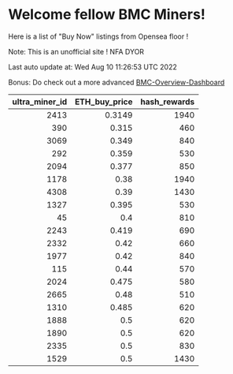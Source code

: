 # Welcome fellow BMC Miners!
Here is a list of "Buy Now" listings from Opensea floor !

Note: This is an unofficial site ! NFA DYOR

Last auto update at: Wed Aug 10 11:26:53 UTC 2022

Bonus: Do check out a more advanced [BMC-Overview-Dashboard](https://dune.com/defifunk/BMC-Overview-Dashboard)


|   ultra_miner_id |   ETH_buy_price |   hash_rewards |
|-----------------:|----------------:|---------------:|
|             2413 |          0.3149 |           1940 |
|              390 |          0.315  |            460 |
|             3069 |          0.349  |            840 |
|              292 |          0.359  |            530 |
|             2094 |          0.377  |            850 |
|             1178 |          0.38   |           1940 |
|             4308 |          0.39   |           1430 |
|             1327 |          0.395  |            530 |
|               45 |          0.4    |            810 |
|             2243 |          0.419  |            690 |
|             2332 |          0.42   |            660 |
|             1977 |          0.42   |            840 |
|              115 |          0.44   |            570 |
|             2024 |          0.475  |            580 |
|             2665 |          0.48   |            510 |
|             1310 |          0.485  |            620 |
|             1888 |          0.5    |            620 |
|             1890 |          0.5    |            620 |
|             2335 |          0.5    |            830 |
|             1529 |          0.5    |           1430 |
